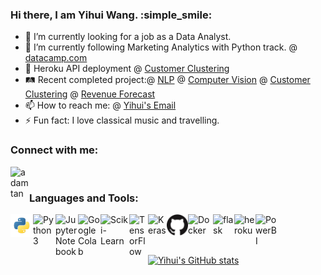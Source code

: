 ### Hi there, I am Yihui Wang. :simple_smile:

- 🌱 I’m currently looking for a job as a Data Analyst.
- 🥅 I’m currently following Marketing Analytics with Python track. @ [datacamp.com](https://www.datacamp.com/profile/adamtky)
- 🚀 Heroku API deployment  @ [Customer Clustering](http://credit-card-customer.herokuapp.com/)
- 🛤️ Recent completed project:@ [NLP](https://github.com/yhwang0123/document_classification) @ [Computer Vision](https://github.com/yhwang0123/Computer_Vision_Crosswalk_Detection) @ [Customer Clustering](https://github.com/yhwang0123/customer_clustering) @ [Revenue Forecast](https://github.com/yhwang0123/revenue_forecast)
- 📫 How to reach me: @ [Yihui's Email](mailto:yihuiwang123@gmail.com)
- ⚡ Fun fact: I love classical music and travelling.

### Connect with me:

[<img align="left" alt="adam tan" width="30px" 
src="https://user-images.githubusercontent.com/69633814/97322052-b5796380-186f-11eb-820a-ad1b720c49d3.png" />][linkedin]

[linkedin]: https://www.linkedin.com/in/yihui-w/

<br />

### Languages and Tools:

<img align="left" alt="Python 3" title="Python 3" width="36px" src="https://raw.githubusercontent.com/github/explore/80688e429a7d4ef2fca1e82350fe8e3517d3494d/topics/python/python.png" />

<img align="left" alt="Python 3" title="Python 3" width="36px" 
src="https://user-images.githubusercontent.com/69633814/97344021-7e637c00-1888-11eb-9cd6-ac6cc910bea4.png" />

<img align="left" alt="Jupyter Notebook" title="Jupyter Notebook" width="36px" 
src="https://user-images.githubusercontent.com/69633814/97295243-5572c500-184f-11eb-8830-5c0b6aea7151.png" />

<img align="left" alt="Google Colab" title="Google Colab" width="36px" 
src="https://user-images.githubusercontent.com/69633814/97295252-57d51f00-184f-11eb-898e-a9ace4a3c029.png" />

<img align="left" alt="Sciki-Learn" title="Sciki-Learn" width="46px" 
src="https://user-images.githubusercontent.com/69633814/97294724-a8984800-184e-11eb-9496-b4e65a82e8dd.png" />

<img align="left" alt="TensorFlow" title="TensorFlow" width="30px" 
src="https://user-images.githubusercontent.com/69633814/97296183-9ae3c200-1850-11eb-8567-e959fcc95992.png" />

<img align="left" alt="Keras" title="Keras" width="30px" 
src="https://user-images.githubusercontent.com/69633814/98252746-90c17200-1f7a-11eb-943c-fb7f2d2073f5.png" />

<img align="left" alt="GitHub" title="GitHub" width="34px" src="https://raw.githubusercontent.com/github/explore/78df643247d429f6cc873026c0622819ad797942/topics/github/github.png" />

<img align="left" alt="Docker" title="Docker" width="40px" 
src="https://user-images.githubusercontent.com/69633814/97304685-5d853180-185c-11eb-8e40-cb2175ec9589.png" />

<img align="left" alt="flask" title="flask" width="34px" 
src="https://user-images.githubusercontent.com/69633814/97304981-cd93b780-185c-11eb-80e1-ad7bca77b4b1.png" />

<img align="left" alt="heroku" title="heroku" width="34px" 
src="https://user-images.githubusercontent.com/69633814/97306510-deddc380-185e-11eb-8290-09bd4bb580b7.png" />


<img align="left" alt="PowerBI" title="PowerBI" width="36px" 
src="https://user-images.githubusercontent.com/69633814/97294440-493a3800-184e-11eb-851d-9c43ad2aa195.jpg" />

<br />
<br />
<br />

[![Yihui's GitHub stats](https://github-readme-stats.vercel.app/api?username=yhwang0123)](https://github.com/yhwang0123/github-readme-stats)
